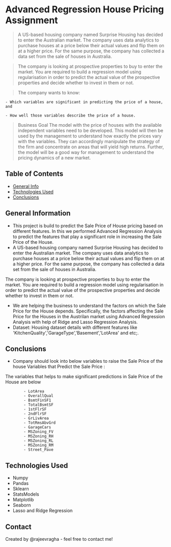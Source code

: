 # Advanced Regression House Pricing Assignment
> A US-based housing company named Surprise Housing has decided to enter the Australian market. The company uses data analytics to purchase houses at a price below their actual values and flip them on at a higher price. For the same purpose, the company has collected a data set from the sale of houses in Australia.

> The company is looking at prospective properties to buy to enter the market. You are required to build a regression model using regularisation in order to predict the actual value of the prospective properties and decide whether to invest in them or not.

> The company wants to know:

    - Which variables are significant in predicting the price of a house, and

    - How well those variables describe the price of a house.

> Business Goal
    The model with the price of houses with the available independent variables need to be developed. This model will then be used by the management to understand how exactly the prices vary with the variables. They can accordingly manipulate the strategy of the firm and concentrate on areas that will yield high returns. Further, the model will be a good way for management to understand the pricing dynamics of a new market.


## Table of Contents
* [General Info](#general-information)
* [Technologies Used](#technologies-used)
* [Conclusions](#conclusions)

<!-- You can include any other section that is pertinent to your problem -->

## General Information
- This project is build to predict the Sale Price of House pricing based on different features. In this we performed Advanced Regression Analysis to predict the features that play a significant role in increasing the Sale Price of the House.
- A US-based housing company named Surprise Housing has decided to enter the Australian market. The company uses data analytics to purchase houses at a price below their actual values and flip them on at a higher price. For the same purpose, the company has collected a data set from the sale of houses in Australia. 

The company is looking at prospective properties to buy to enter the market. You are required to build a regression model using regularisation in order to predict the actual value of the prospective properties and decide whether to invest in them or not.

- We are helping the business to understand the factors on which the Sale Price for the House depends. Specifically, the factors affecting the Sale Price for the Houses in the Austrilan market using Advanced Regression Analysis with help of Ridge and Lasso Regression Analysis.
- Dataset: Housing dataset details with different features like 'KitchenQuality','GarageType','Basement','LotArea' and etc;.   

<!-- You don't have to answer all the questions - just the ones relevant to your project. -->

## Conclusions
- Company should look into below variables to raise the Sale Price of the house 
 Variables that Predict the Sale Price :

The variables that helps to make significant predictions in Sale Price of the House are below

            - LotArea
            - OverallQual
            - BsmtFinSF1
            - TotalBsmtSF
            - 1stFlrSF
            - 2ndFlrSF
            - GrLivArea
            - TotRmsAbvGrd
            - GarageCars
            - MSZoning_FV
            - MSZoning_RH
            - MSZoning_RL
            - MSZoning_RM
            - Street_Pave


<!-- You don't have to answer all the questions - just the ones relevant to your project. -->


## Technologies Used
- Numpy
- Pandas
- Sklearn
- StatsModels
- Matplotlib
- Seaborn
- Lasso and Ridge Regression

<!-- As the libraries versions keep on changing, it is recommended to mention the version of library used in this project -->


## Contact
Created by @rajeevragha - feel free to contact me!


<!-- Optional -->
<!-- ## License -->
<!-- This project is open source and available under the [... License](). -->

<!-- You don't have to include all sections - just the one's relevant to your project -->